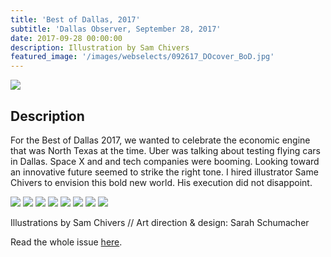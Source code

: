 ```yaml
---
title: 'Best of Dallas, 2017'
subtitle: 'Dallas Observer, September 28, 2017'
date: 2017-09-28 00:00:00
description: Illustration by Sam Chivers
featured_image: '/images/webselects/092617_DOcover_BoD.jpg'
---
```


![](/images/webselects/092617_DOcover_BoD.jpg)

## Description

For the Best of Dallas 2017, we wanted to celebrate the economic engine that was North Texas at the time. Uber was talking about testing flying cars in Dallas. Space X and and tech companies were booming. Looking toward an innovative future seemed to strike the right tone. I hired illustrator Same Chivers to envision this bold new world. His execution did not disappoint.

<div class="gallery" data-columns="2">
	<img src="/images/webselects/2017_bod-1.jpg">
	<img src="/images/webselects/2017_bod-2.jpg">
	<img src="/images/webselects/2017_bod-4.jpg">
	<img src="/images/webselects/2017_bod-3.jpg">
	<img src="/images/webselects/2017_bod-6.jpg">
	<img src="/images/webselects/2017_bod-5.jpg">
	<img src="/images/webselects/2017_bod-7.jpg">
	<img src="/images/webselects/2017_bod-8.jpg">

</div>

Illustrations by Sam Chivers // Art direction & design: Sarah Schumacher

Read the whole issue [here](https://www.dallasobserver.com/best-of/2017). 
